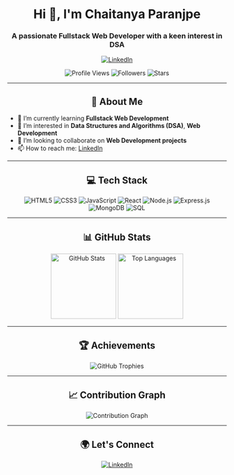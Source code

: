 <h1 align="center">Hi 👋, I'm Chaitanya Paranjpe</h1>
<h3 align="center">A passionate Fullstack Web Developer with a keen interest in DSA</h3>

<p align="center">
  <a href="https://www.linkedin.com/in/chaitanya-paranjpe-304114229">
    <img src="https://img.shields.io/badge/LinkedIn-Connect-blue?style=for-the-badge&logo=linkedin" alt="LinkedIn"/>
  </a>
</p>

<p align="center">
  <img src="https://komarev.com/ghpvc/?username=cparanjpe&style=flat-square&color=blue" alt="Profile Views"/>
  <img src="https://img.shields.io/github/followers/cparanjpe?style=social" alt="Followers"/>
  <img src="https://img.shields.io/github/stars/cparanjpe?style=social" alt="Stars"/>
</p>

---

<h2 align="center">🚀 About Me</h2>

- 🌱 I’m currently learning **Fullstack Web Development**
- 👀 I’m interested in **Data Structures and Algorithms (DSA)**, **Web Development**
- 💞️ I’m looking to collaborate on **Web Development projects**
- 📫 How to reach me: [LinkedIn](https://www.linkedin.com/in/chaitanya-paranjpe-304114229)

---

<h2 align="center">💻 Tech Stack</h2>

<p align="center">
  <img src="https://img.shields.io/badge/HTML5-%23E34F26.svg?style=for-the-badge&logo=html5&logoColor=white" alt="HTML5"/>
  <img src="https://img.shields.io/badge/CSS3-%231572B6.svg?style=for-the-badge&logo=css3&logoColor=white" alt="CSS3"/>
  <img src="https://img.shields.io/badge/JavaScript-%23F7DF1E.svg?style=for-the-badge&logo=javascript&logoColor=black" alt="JavaScript"/>
  <img src="https://img.shields.io/badge/React-%2320232a.svg?style=for-the-badge&logo=react&logoColor=%2361DAFB" alt="React"/>
  <img src="https://img.shields.io/badge/Node.js-%2343853D.svg?style=for-the-badge&logo=node.js&logoColor=white" alt="Node.js"/>
  <img src="https://img.shields.io/badge/Express.js-%23404d59.svg?style=for-the-badge&logo=express&logoColor=%2361DAFB" alt="Express.js"/>
  <img src="https://img.shields.io/badge/MongoDB-%2347A248.svg?style=for-the-badge&logo=mongodb&logoColor=white" alt="MongoDB"/>
  <img src="https://img.shields.io/badge/SQL-%2300758F.svg?style=for-the-badge&logo=sqlite&logoColor=white" alt="SQL"/>
</p>

---

<h2 align="center">📊 GitHub Stats</h2>

<p align="center">
  <img src="https://github-readme-stats.vercel.app/api?username=cparanjpe&show_icons=true&theme=radical" alt="GitHub Stats" height="150"/>
  <img src="https://github-readme-stats.vercel.app/api/top-langs/?username=cparanjpe&layout=compact&theme=radical" alt="Top Languages" height="150"/>
</p>

---

<h2 align="center">🏆 Achievements</h2>

<p align="center">
  <img src="https://github-profile-trophy.vercel.app/?username=cparanjpe&theme=radical&margin-w=15&margin-h=15" alt="GitHub Trophies"/>
</p>

---

<h2 align="center">📈 Contribution Graph</h2>

<p align="center">
  <img src="https://github.com/cparanjpe/cparanjpe/blob/main/github-contribution-grid-snake.svg" alt="Contribution Graph"/>
</p>

---

<h2 align="center">🌍 Let's Connect</h2>

<p align="center">
  <a href="https://www.linkedin.com/in/chaitanya-paranjpe-304114229">
    <img src="https://img.shields.io/badge/LinkedIn-Chaitanya%20Paranjpe-blue?style=for-the-badge&logo=linkedin" alt="LinkedIn"/>
  </a>
</p>


<!---
cparanjpe/cparanjpe is a ✨ special ✨ repository because its `README.md` (this file) appears on your GitHub profile.
You can click the Preview link to take a look at your changes.
--->
